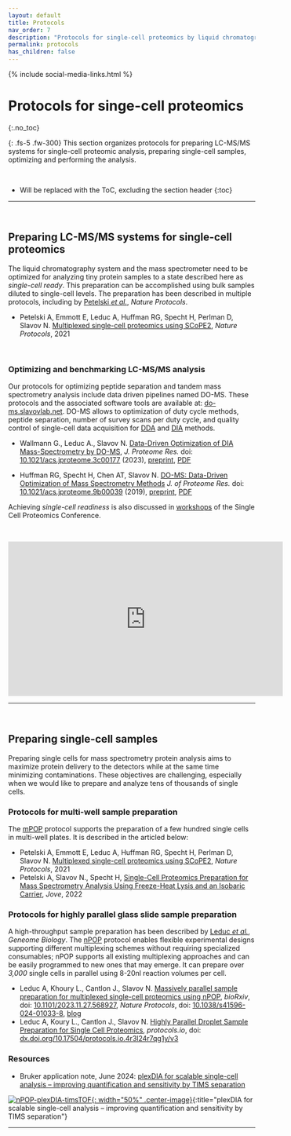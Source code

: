 ```yaml
---
layout: default
title: Protocols
nav_order: 7
description: "Protocols for single-cell proteomics by liquid chromatography tandem mass spectrometry LC-MS/MS. Protocols are applicable to label-free and multiplexed methods, including SCoPE2, plexDIA, pSCoPE, SCoPE-DIA and other methods."
permalink: protocols
has_children: false
---
```


{% include social-media-links.html %}

# Protocols for singe-cell proteomics
{:.no_toc}

{: .fs-5 .fw-300}
This section organizes protocols for preparing LC-MS/MS systems for single-cell proteomic analysis, preparing single-cell samples, optimizing and performing the analysis.

&nbsp;


* Will be replaced with the ToC, excluding the section header
{:toc}

------------

&nbsp;



## Preparing LC-MS/MS systems for single-cell proteomics
The liquid chromatography system and the mass spectrometer need to be optimized for analyzing tiny protein samples to a state described here as *single-cell ready*. This preparation can be accomplished using bulk samples diluted to single-cell levels. The preparation has been described in multiple protocols, including by [Petelski *et al.*](https://www.nature.com/articles/s41596-021-00616-z), *Nature Protocols*.


 * Petelski A, Emmott E, Leduc A, Huffman RG, Specht H, Perlman D, Slavov N. [Multiplexed single-cell proteomics using SCoPE2](https://www.nature.com/articles/s41596-021-00616-z), *Nature Protocols*, 2021

&nbsp;

### Optimizing and benchmarking LC-MS/MS analysis
Our protocols for optimizing peptide separation and tandem mass spectrometry analysis include data driven pipelines named DO-MS. These protocols and the associated software tools are available at: [do-ms.slavovlab.net](https://do-ms.slavovlab.net/). DO-MS allows to optimization of duty cycle methods, peptide separation, number of survey scans per duty cycle, and quality control of single-cell data acquisition for [DDA](https://pubs.acs.org/doi/10.1021/acs.jproteome.9b00039) and [DIA](https://pubs.acs.org/doi/10.1021/acs.jproteome.3c00177) methods.

 * Wallmann G., Leduc A., Slavov N. [Data-Driven Optimization of DIA Mass-Spectrometry by DO-MS](https://pubs.acs.org/doi/10.1021/acs.jproteome.3c00177), *J. Proteome Res.*   doi: [10.1021/acs.jproteome.3c00177](https://doi.org/10.1021/acs.jproteome.3c00177) (2023), [preprint](https://doi.org/10.1101/2023.02.02.526809),    [PDF](https://slavovlab.net/Slavov-Lab-Publications/2023_DO-MS_DIA_plexDIA_JPR.pdf)

 * Huffman RG, Specht H, Chen AT, Slavov N. [DO-MS: Data-Driven Optimization of Mass Spectrometry Methods](https://pubs.acs.org/doi/10.1021/acs.jproteome.9b00039) *J. of Proteome Res.* doi: [10.1021/acs.jproteome.9b00039](https://doi.org/10.1021/acs.jproteome.9b00039)  (2019), [preprint](http://dx.doi.org/10.1101/512152),   [PDF](https://slavovlab.net/Slavov-Lab-Publications/2019_Huffman_Slavov_DO-MS.pdf)


Achieving *single-cell readiness* is also discussed in [workshops](https://www.youtube.com/playlist?list=PLHLRxq8iKFsLJey2MshSlUhg1lGAj0dLW) of the Single Cell Proteomics Conference.

&nbsp;

<iframe width="560" height="315" src="https://www.youtube.com/embed/5nV9zbF9DT0?si=jB6a9k90dz8uObDi" title="YouTube video player" frameborder="0" allow="accelerometer; autoplay; clipboard-write; encrypted-media; gyroscope; picture-in-picture; web-share" allowfullscreen></iframe>


------------

&nbsp;

## Preparing single-cell samples
Preparing single cells for mass spectrometry protein analysis aims to maximize protein delivery to the detectors while at the same time minimizing contaminations. These objectives are challenging, especially when we would like to prepare and analyze tens of thousands of single cells.

### Protocols for multi-well sample preparation

The [mPOP](mPOP) protocol supports the preparation of a few hundred single cells in multi-well plates. It is described in the articled below:

 * Petelski A, Emmott E, Leduc A, Huffman RG, Specht H, Perlman D, Slavov N. [Multiplexed single-cell proteomics using SCoPE2](https://www.nature.com/articles/s41596-021-00616-z), *Nature Protocols*, 2021
 * Petelski A, Slavov N., Specht H, [Single-Cell Proteomics Preparation for Mass Spectrometry Analysis Using Freeze-Heat Lysis and an Isobaric Carrier](https://pubmed.ncbi.nlm.nih.gov/36571403/), *Jove*, 2022


### Protocols for highly parallel glass slide sample preparation

A high-throughput sample preparation has been described by [Leduc *et al.*](https://doi.org/10.1186/s13059-022-02817-5), *Geneome Biology*. The [nPOP](nPOP) protocol enables flexible experimental designs supporting different multiplexing schemes without requiring specialized consumables; nPOP supports all existing multiplexing approaches and can be easily programmed to new ones that may emerge. It can prepare over *3,000* single cells in parallel using 8-20nl reaction volumes per cell.

 * Leduc A, Khoury L., Cantlon J., Slavov N. [Massively parallel sample preparation for multiplexed single-cell proteomics using nPOP](https://slavovlab.net/Slavov-Lab-Publications/2024_nPOP-Protocol-Nature-Protocols.pdf), *bioRxiv*,  doi: [10.1101/2023.11.27.568927](https://doi.org/10.1101/2023.11.27.568927),  *Nature Protocols*, doi: [10.1038/s41596-024-01033-8](https://doi.org/10.1038/s41596-024-01033-8), [blog](https://blog.slavovlab.net/2024/08/09/flexibility-meets-quality-and-scale/)
 * Leduc A, Koury L., Cantlon J., Slavov N.  [Highly Parallel Droplet Sample Preparation for Single Cell Proteomics](https://dx.doi.org/10.17504/protocols.io.4r3l24r7qg1y/v3), *protocols.io*, doi: [dx.doi.org/10.17504/protocols.io.4r3l24r7qg1y/v3](https://dx.doi.org/10.17504/protocols.io.4r3l24r7qg1y/v3)


### Resources
* Bruker application note, June 2024: [plexDIA for scalable single-cell analysis – improving quantification and sensitivity by
TIMS separation](https://slavovlab.net/Slavov-Lab-Publications/2024_plexDIA-nPOP-on-timsTOF-Ultra.pdf)

[![nPOP-plexDIA-timsTOF]({{site.baseurl}}/Figs/2024_plexDIA-nPOP-on-timsTOF-Ultra.jpeg){: width="50%" .center-image}](https://slavovlab.net/Slavov-Lab-Publications/2024_plexDIA-nPOP-on-timsTOF-Ultra.pdf){:title="plexDIA for scalable single-cell analysis – improving quantification and sensitivity by TIMS separation"}



------------

&nbsp;



&nbsp;




&nbsp;

&nbsp;

&nbsp;
